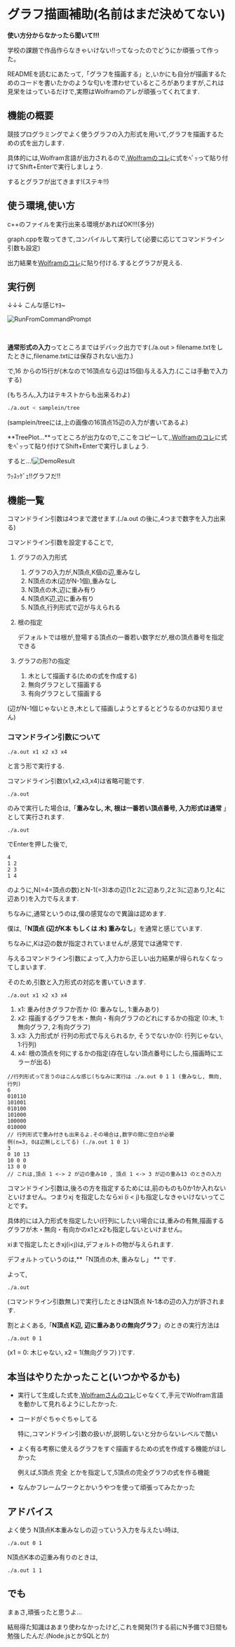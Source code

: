 # グラフ描画補助(名前はまだ決めてない)
**使い方分からなかったら聞いて!!!**

学校の課題で作品作らなきゃいけない!!ってなったのでどうにか頑張って作った。

READMEを読むにあたって,「グラフを描画する」と,いかにも自分が描画するためのコードを書いたかのような匂いを漂わせているところがありますが,これは見栄をはっているだけで,実際はWolframのアレが頑張ってくれてます.

## 機能の概要

競技プログラミングでよく使うグラフの入力形式を用いて,グラフを描画するための式を出力します.

具体的には,Wolfram言語が出力されるので,[Wolframのコレ](https://www.open.wolframcloud.com/env/3a423f32-cc40-4996-bd1e-5c83326ca14e)に式をﾍﾟｯって貼り付けてShift+Enterで実行しましょう.

するとグラフが出てきます!(ステキ!!)

## 使う環境,使い方

c++のファイルを実行出来る環境があればOK!!!(多分)

graph.cppを取ってきて,コンパイルして実行して(必要に応じてコマンドライン引数も設定)

出力結果を[Wolframのコレ](https://www.open.wolframcloud.com/env/3a423f32-cc40-4996-bd1e-5c83326ca14e)に貼り付ける.するとグラフが見える.

## 実行例

↓↓↓ こんな感じﾔﾖ~

![RunFromCommandPrompt](./pictures/RunFromCommandPrompt.png)

<br>

**通常形式の入力**ってところまではデバック出力です(./a.out > filename.txtをしたときに,filename.txtには保存されない出力.)

で,16 からの15行が(木なので16頂点なら辺は15個)与える入力.(ここは手動で入力する)

(もちろん,入力はテキストからも出来るわよ)

```commonlisp
./a.out < samplein/tree
```

(samplein/treeには,上の画像の16頂点15辺の入力が書いてあるよ)



**TreePlot...**ってところが出力なので,ここをコピーして,,[Wolframのコレ](https://www.open.wolframcloud.com/env/3a423f32-cc40-4996-bd1e-5c83326ca14e)に式をﾍﾟｯって貼り付けてShift+Enterで実行しましょう.

すると…!![DemoResult](./pictures/DemoResult.png)

ﾜｯｽｯｹﾞｪ!!グラフだ!!<br>

## 機能一覧

コマンドライン引数は4つまで渡せます.(./a.out の後に,4つまで数字を入力出来る)

コマンドライン引数を設定することで,

1. グラフの入力形式

   1. グラフの入力が,N頂点,K個の辺,重みなし
   2. N頂点の木(辺がN-1個),重みなし
   3. N頂点の木,辺に重み有り
   4. N頂点K辺,辺に重み有り
   5. N頂点,行列形式で辺が与えられる

2. 根の指定

   デフォルトでは根が,登場する頂点の一番若い数字だが,根の頂点番号を指定できる

3. グラフの形?の指定

   1. 木として描画する(ための式を作成する)
   2. 無向グラフとして描画する
   3. 有向グラフとして描画する

(辺がN-1個じゃないとき,木として描画しようとするとどうなるのかは知りません)

### コマンドライン引数について

```
./a.out x1 x2 x3 x4
```

 と言う形で実行する.

コマンドライン引数(x1,x2,x3,x4)は省略可能です.

```
./a.out
```

のみで実行した場合は,「**重みなし, 木, 根は一番若い頂点番号, 入力形式は通常** 」として実行されます.

```
./a.out	
```

でEnterを押した後で,

```
4
1 2
2 3
1 4
```

のように,N(=4=頂点の数)とN-1(=3)本の辺(1と2に辺あり,2と3に辺あり,1と4に辺あり)を入力で与えます.

ちなみに,通常というのは,僕の感覚なので異論は認めます.

僕は,「**N頂点 (辺がK本 もしくは 木) 重みなし**」を通常と感じています.<br>

ちなみに,Kは辺の数が指定されていませんが,感覚では通常です.

与えるコマンドライン引数によって,入力から正しい出力結果が得られなくなってしまいます.<br>

そのため,引数と入力形式の対応を書いていきます.

```
./a.out x1 x2 x3 x4
```

1. x1: 重み付きグラフか否か (0: 重みなし, 1:重みあり)
2. x2: 描画するグラフを木・無向・有向グラフのどれにするかの指定 (0:木, 1:無向グラフ, 2:有向グラフ)
3. x3: 入力形式が 行列の形式で与えられるか, そうでないか(0: 行列じゃない, 1:行列)
4. x4: 根の頂点を何にするかの指定(存在しない頂点番号にしたら,描画時にエラーが出る)

```
//行列形式って言うのはこんな感じ(ちなみに実行は ./a.out 0 1 1 (重みなし, 無向, 行列)
6
010110
101001
010100
101000
100000
010000
// 行列形式で重み付きも出来るよ.その場合は,数字の間に空白が必要
例(n=3, 0は辺無しとしてる) (./a.out 1 0 1)
3
0 10 13
10 0 0
13 0 0 
// これは,頂点 1 <-> 2 が辺の重み10 , 頂点 1 <-> 3 が辺の重み13 のときの入力
```

コマンドライン引数は,後ろの方を指定するためには,前のものも0か1か入れないといけません。つまりxj を指定したならxi (i < j)も指定しなきゃいけないってことです。

具体的には入力形式を指定したい(行列にしたい)場合には,重みの有無,描画するグラフが木・無向・有向かのx1とx2も指定しないといけません。

xiまで指定したときxj(i<j)は,デフォルトの物が与えられます.

デフォルトっていうのは,**「N頂点の木, 重みなし」 ** です.

よって,

```./a.out
./a.out
```

(コマンドライン引数無し)で実行したときはN頂点 N-1本の辺の入力が許されます.

割とよくある,「**N頂点 K辺, 辺に重みありの無向グラフ**」のときの実行方法は

```
./a.out 0 1 
```

(x1 = 0: 木じゃない, x2 = 1(無向グラフ) )です.

## 本当はやりたかったこと(いつかやるかも)

- 実行して生成した式を,[Wolframさんのコレ](https://www.open.wolframcloud.com/env/3a423f32-cc40-4996-bd1e-5c83326ca14e)じゃなくて,手元でWolfram言語を動かして見れるようにしたかった.

- コードがぐちゃぐちゃしてる

  特に,コマンドライン引数の扱いが,説明しないと分からないレベルで酷い

- よく有る考察に使えるグラフをすぐ描画するための式を作成する機能がほしかった

  例えば,5頂点 完全 とかを指定して,5頂点の完全グラフの式を作る機能

- なんかフレームワークとかいうやつを使って頑張ってみたかった

## アドバイス

よく使う N頂点K本重みなしの辺っていう入力を与えたい時は,

```
./a.out 0 1
```

N頂点K本の辺重み有りのときは,

```
./a.out 1 1
```



## でも

まぁさ,頑張ったと思うよ…

結局得た知識はあまり使わなかったけど,これを開発(?)する前にN予備で3日間も勉強したんだ.(Node.jsとかSQLとか)

